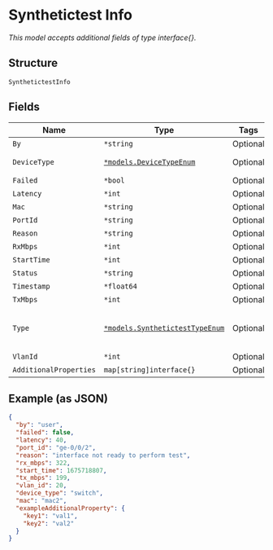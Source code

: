 
# Synthetictest Info

*This model accepts additional fields of type interface{}.*

## Structure

`SynthetictestInfo`

## Fields

| Name | Type | Tags | Description |
|  --- | --- | --- | --- |
| `By` | `*string` | Optional | - |
| `DeviceType` | [`*models.DeviceTypeEnum`](../../doc/models/device-type-enum.md) | Optional | enum: `ap`, `gateway`, `switch` |
| `Failed` | `*bool` | Optional | - |
| `Latency` | `*int` | Optional | - |
| `Mac` | `*string` | Optional | - |
| `PortId` | `*string` | Optional | - |
| `Reason` | `*string` | Optional | - |
| `RxMbps` | `*int` | Optional | - |
| `StartTime` | `*int` | Optional | - |
| `Status` | `*string` | Optional | - |
| `Timestamp` | `*float64` | Optional | Epoch (seconds) |
| `TxMbps` | `*int` | Optional | - |
| `Type` | [`*models.SynthetictestTypeEnum`](../../doc/models/synthetictest-type-enum.md) | Optional | enum: `arp`, `curl`, `dhcp`, `dhcp6`, `dns`, `lan_connectivity`, `radius`, `speedtest` |
| `VlanId` | `*int` | Optional | - |
| `AdditionalProperties` | `map[string]interface{}` | Optional | - |

## Example (as JSON)

```json
{
  "by": "user",
  "failed": false,
  "latency": 40,
  "port_id": "ge-0/0/2",
  "reason": "interface not ready to perform test",
  "rx_mbps": 322,
  "start_time": 1675718807,
  "tx_mbps": 199,
  "vlan_id": 20,
  "device_type": "switch",
  "mac": "mac2",
  "exampleAdditionalProperty": {
    "key1": "val1",
    "key2": "val2"
  }
}
```

